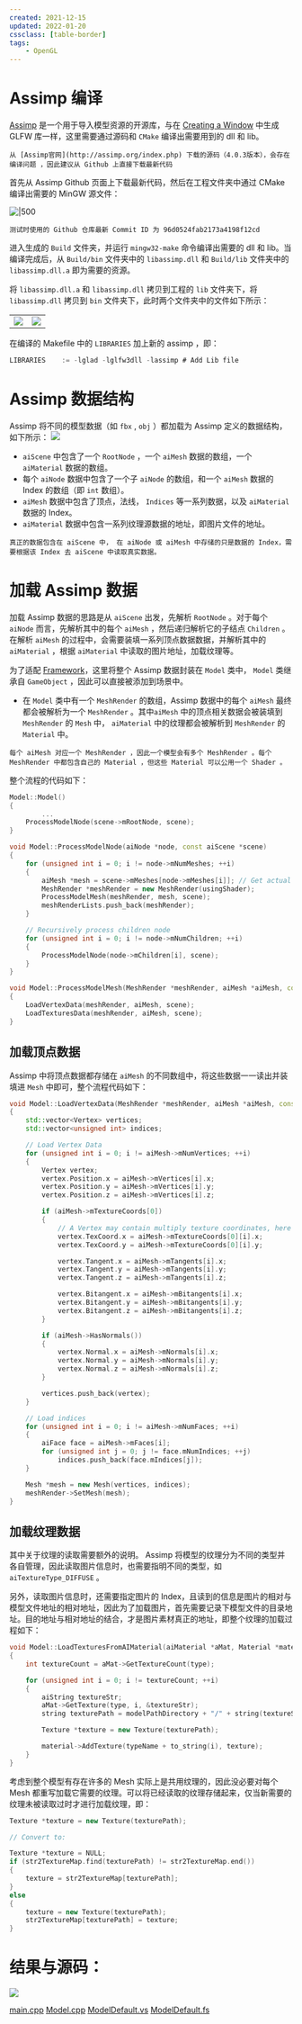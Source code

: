 ```yaml
---
created: 2021-12-15
updated: 2022-01-20
cssclass: [table-border]
tags:
    - OpenGL
---
```


# Assimp 编译

 [Assimp](http://assimp.org/index.php) 是一个用于导入模型资源的开源库，与在 [Creating a Window](Ch%2000%20Creating%20a%20Window.md) 中生成 GLFW 库一样，这里需要通过源码和 `CMake` 编译出需要用到的 dll 和 lib。

```ad-error
从 [Assimp官网](http://assimp.org/index.php) 下载的源码（4.0.3版本），会存在编译问题 ，因此建议从 Github 上直接下载最新代码
```

首先从 Assimp Github 页面上下载最新代码，然后在工程文件夹中通过 CMake 编译出需要的 MinGW 源文件：

![|500](assets/Ch%2008%20Model%20%20Loading/Untitled.png)

```ad-tip
测试时使用的 Github 仓库最新 Commit ID 为 96d0524fab2173a4198f12cd
```

进入生成的 `Build` 文件夹，并运行 `mingw32-make` 命令编译出需要的 dll 和 lib。当编译完成后，从 `Build/bin` 文件夹中的 `libassimp.dll` 和 `Build/lib` 文件夹中的 `libassimp.dll.a` 即为需要的资源。

将 `libassimp.dll.a` 和 `libassimp.dll` 拷贝到工程的 `lib` 文件夹下，将 `libassimp.dll` 拷贝到 `bin` 文件夹下，此时两个文件夹中的文件如下所示：

|                                                                       |                                                                       |
| --------------------------------------------------------------------- | --------------------------------------------------------------------- |
| ![](assets/Ch%2008%20Model%20%20Loading/Untitled%201.png) | ![](assets/Ch%2008%20Model%20%20Loading/Untitled%202.png) |

在编译的 Makefile 中的 `LIBRARIES` 加上新的 assimp ，即：

```csharp
LIBRARIES    := -lglad -lglfw3dll -lassimp # Add Lib file
```

# Assimp 数据结构

Assimp 将不同的模型数据（如 `fbx` , `obj` ）都加载为 Assimp 定义的数据结构，如下所示：
![](assets/Ch%2008%20Model%20%20Loading/Untitled%203.png)

- `aiScene` 中包含了一个 `RootNode` ，一个 `aiMesh` 数据的数组，一个 `aiMaterial` 数据的数组。
- 每个 `aiNode` 数据中包含了一个子 `aiNode` 的数组，和一个 `aiMesh` 数据的 Index 的数组（即 `int` 数组）。
- `aiMesh` 数据中包含了顶点，法线， `Indices` 等一系列数据，以及 `aiMaterial` 数据的 Index。
- `aiMaterial` 数据中包含一系列纹理源数据的地址，即图片文件的地址。

```ad-note
真正的数据包含在 aiScene 中， 在 aiNode 或 aiMesh 中存储的只是数据的 Index，需要根据该 Index 去 aiScene 中读取真实数据。
```

# 加载 Assimp 数据

加载 Assimp 数据的思路是从 `aiScene` 出发，先解析 `RootNode` 。对于每个 `aiNode` 而言，先解析其中的每个 `aiMesh` ，然后递归解析它的子结点 `Children` 。在解析 `aiMesh` 的过程中，会需要装填一系列顶点数据数据，并解析其中的 `aiMaterial` ，根据 `aiMaterial` 中读取的图片地址，加载纹理等。

为了适配 [Framework](Ch%2008%20Framework.md)，这里将整个 Assimp 数据封装在 `Model` 类中， `Model` 类继承自 `GameObject` ，因此可以直接被添加到场景中。

-   在 `Model` 类中有一个 `MeshRender` 的数组，Assimp 数据中的每个 `aiMesh` 最终都会被解析为一个 `MeshRender` 。其中`aiMesh` 中的顶点相关数据会被装填到 `MeshRender` 的 `Mesh` 中， `aiMaterial` 中的纹理都会被解析到 `MeshRender` 的 `Material` 中。

```ad-note
每个 aiMesh 对应一个 MeshRender ，因此一个模型会有多个 MeshRender 。每个 MeshRender 中都包含自己的 Material ，但这些 Material 可以公用一个 Shader 。
```

整个流程的代码如下：

```cpp
Model::Model()
{
		...
    ProcessModelNode(scene->mRootNode, scene);
}

void Model::ProcessModelNode(aiNode *node, const aiScene *scene)
{
    for (unsigned int i = 0; i != node->mNumMeshes; ++i)
    {
        aiMesh *mesh = scene->mMeshes[node->mMeshes[i]]; // Get actual mesh data from scene
        MeshRender *meshRender = new MeshRender(usingShader);
        ProcessModelMesh(meshRender, mesh, scene);
        meshRenderLists.push_back(meshRender);
    }

    // Recursively process children node
    for (unsigned int i = 0; i != node->mNumChildren; ++i)
    {
        ProcessModelNode(node->mChildren[i], scene);
    }
}

void Model::ProcessModelMesh(MeshRender *meshRender, aiMesh *aiMesh, const aiScene *scene)
{
    LoadVertexData(meshRender, aiMesh, scene);
    LoadTexturesData(meshRender, aiMesh, scene);
}
```

## 加载顶点数据

Assimp 中将顶点数据都存储在 `aiMesh` 的不同数组中，将这些数据一一读出并装填进 `Mesh` 中即可，整个流程代码如下：

```cpp
void Model::LoadVertexData(MeshRender *meshRender, aiMesh *aiMesh, const aiScene *scene)
{
    std::vector<Vertex> vertices;
    std::vector<unsigned int> indices;

    // Load Vertex Data
    for (unsigned int i = 0; i != aiMesh->mNumVertices; ++i)
    {
        Vertex vertex;
        vertex.Position.x = aiMesh->mVertices[i].x;
        vertex.Position.y = aiMesh->mVertices[i].y;
        vertex.Position.z = aiMesh->mVertices[i].z;

        if (aiMesh->mTextureCoords[0])
        {
            // A Vertex may contain multiply texture coordinates, here we only use the first one
            vertex.TexCoord.x = aiMesh->mTextureCoords[0][i].x;
            vertex.TexCoord.y = aiMesh->mTextureCoords[0][i].y;

            vertex.Tangent.x = aiMesh->mTangents[i].x;
            vertex.Tangent.y = aiMesh->mTangents[i].y;
            vertex.Tangent.z = aiMesh->mTangents[i].z;

            vertex.Bitangent.x = aiMesh->mBitangents[i].x;
            vertex.Bitangent.y = aiMesh->mBitangents[i].y;
            vertex.Bitangent.z = aiMesh->mBitangents[i].z;
        }

        if (aiMesh->HasNormals())
        {
            vertex.Normal.x = aiMesh->mNormals[i].x;
            vertex.Normal.y = aiMesh->mNormals[i].y;
            vertex.Normal.z = aiMesh->mNormals[i].z;
        }

        vertices.push_back(vertex);
    }

    // Load indices
    for (unsigned int i = 0; i != aiMesh->mNumFaces; ++i)
    {
        aiFace face = aiMesh->mFaces[i];
        for (unsigned int j = 0; j != face.mNumIndices; ++j)
            indices.push_back(face.mIndices[j]);
    }

    Mesh *mesh = new Mesh(vertices, indices);
    meshRender->SetMesh(mesh);
}
```

## 加载纹理数据

其中关于纹理的读取需要额外的说明。 Assimp 将模型的纹理分为不同的类型并各自管理，因此读取图片信息时，也需要指明不同的类型，如 `aiTextureType_DIFFUSE` 。

另外，读取图片信息时，还需要指定图片的 Index，且读到的信息是图片的相对与模型文件地址的相对地址，因此为了加载图片，首先需要记录下模型文件的目录地址。目的地址与相对地址的结合，才是图片素材真正的地址，即整个纹理的加载过程如下：

```cpp
void Model::LoadTexturesFromAIMaterial(aiMaterial *aMat, Material *material, aiTextureType type, string typeName)
{
    int textureCount = aMat->GetTextureCount(type);

    for (unsigned int i = 0; i != textureCount; ++i)
    {
        aiString textureStr;
        aMat->GetTexture(type, i, &textureStr);
        string texturePath = modelPathDirectory + "/" + string(textureStr.C_Str());

        Texture *texture = new Texture(texturePath);

        material->AddTexture(typeName + to_string(i), texture);
    }
}
```

考虑到整个模型有存在许多的 Mesh 实际上是共用纹理的，因此没必要对每个 Mesh 都重写加载它需要的纹理。可以将已经读取的纹理存储起来，仅当新需要的纹理未被读取过时才进行加载纹理，即：

```cpp
Texture *texture = new Texture(texturePath);

// Convert to: 

Texture *texture = NULL;
if (str2TextureMap.find(texturePath) != str2TextureMap.end())
{
    texture = str2TextureMap[texturePath];
}
else
{
    texture = new Texture(texturePath);
    str2TextureMap[texturePath] = texture;
}
```

# 结果与源码：

![](assets/Ch%2008%20Model%20%20Loading/Untitled%204.png)

[main.cpp](https://www.notion.so/main-cpp-f28de83f9c3b4bb09805de058326acef)
[Model.cpp](https://www.notion.so/Model-cpp-4953a69e304f44f8a6b6d0c0116e58d7)
[ModelDefault.vs](https://www.notion.so/ModelDefault-vs-81e93a6c580d4b95b54e6245cf91b4b9)
[ModelDefault.fs](https://www.notion.so/ModelDefault-fs-5b59214a8d794ef480030ec5414a230a)